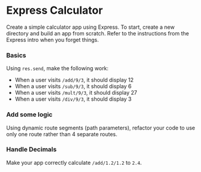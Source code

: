 # Express Calculator

Create a simple calculator app using Express.  To start, create a new directory and build an app from scratch.  Refer to the instructions from the Express intro when you forget things.

### Basics

Using `res.send`, make the following work:

* When a user visits `/add/9/3`, it should display 12
* When a user visits `/sub/9/3`, it should display 6
* When a user visits `/mult/9/3`, it should display 27
* When a user visits `/div/9/3`, it should display 3

### Add some logic

Using dynamic route segments (path parameters), refactor your code to use only one route rather than 4 separate routes.

### Handle Decimals

Make your app correctly calculate `/add/1.2/1.2` to `2.4`.
